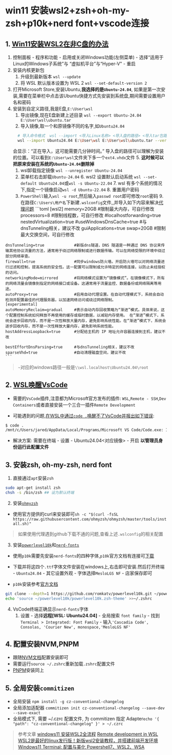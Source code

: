# win11 安装wsl2+zsh+oh-my-zsh+p10k+nerd font+vscode连接

## 1. [Win11安装WSL2在非C盘的办法](https://www.cnblogs.com/ubirdy/articles/18246999)
   1. 控制面板 - 程序和功能 - 启用或关闭Windows功能(左侧菜单) - 选择“适用于Linux的Windows子系统”与 “虚拟机平台”与“Hyper-V" - 重启
   2. 安装内核更新包
      1. 升级到最新版本 `wsl --update`
      2. 将 WSL 默认版本设置为 WSL 2 `wsl --set-default-version 2`
   3. 打开Microsoft Store,安装Ubuntu,**我选择的是`Ubuntu-24.04`**, 如果是第一次安装,需要在菜单栏中点击该Ubuntu快捷方式先安装到系统盘,期间需要设置用户名和密码
   4. 安装到自定义路径,我是E盘,`E:\User\wsl`
      1. 导出镜像,现在E盘新建上述目录 `wsl --export Ubuntu-24.04 E:\User\wsl\ubuntu.tar`
      2. 导入镜像,取一个和原镜像不同的名字,如`Ubuntu24.04`
      ```bash
        # 导入命令格式  wsl --import <导入Linux名称> <导入盘的路径> <导入tar包路径> 版本(代表wsl2)
        wsl --import Ubuntu24.04 E:\User\wsl E:\User\wsl\ubuntu.tar --version 2
      ``` 
      会显示：“正在导入，这可能需要几分钟时间。”
      导入盘的路径可以理解为安装的位置。可以看到`E:\User\wsl`文件夹下多一个`ext4.vhdx`文件
    5. **这时候可以把原来安装在系统的`Ubuntu-24.04`删除掉**
       1. wsl卸载指定镜像 `wsl --unregister Ubuntu-24.04`
       2. 菜单栏右击卸载`Ubuntu-24.04`
    6. wsl2 设置默认启动系统 `wsl --set-default Ubuntu24.04`或`wsl -s Ubuntu-22.04`
    7. wsl 有多个系统的情况下,指定一个镜像启动`wsl -d Ubuntu-22.04`
    8. 重置用户密码
       1. `PowerShell`输入`wsl -u root`,然后输入`passwd root`即可修改`root`密码
    9.  在路径`C:\Users\用户名`下新建`.wslconfig`文件,,并导入如下内容来解决[代理问题](https://www.stormlee.top/docs/wsl2/wsl2-new-install.html#%E4%BF%AE%E6%94%B9%E5%9F%BA%E7%A1%80%E9%85%8D%E7%BD%AE)
    ```toml
    [wsl2]
    memory=20GB                   #限制最大内存，可自行修改
    processors=8                  #限制线程数，可自行修改
    #localhostforwarding=true
    nestedVirtualization=true
    #useWindowsDnsCache=true       #与dnsTunneling相关，建议不改
    guiApplications=true
    swap=20GB                     #限制最大交换空间，可自行修改

    dnsTunneling=true             #新版dns隧道，DNS 隧道是一种通过 DNS 协议来传输其他协议流量的方法，通常用于绕过网络限制或进行数据传输。可以在网络受限的环境中绕过部分网络审查。
    firewall=true                 #同步windows防火墙。开启防火墙可以对网络流量进行过滤和控制，提高系统的安全性。这一配置可以限制或允许特定的网络连接，以防止未经授权的访问。
    networkingMode=mirrored       #将网络模式设置为“镜像模式”。在镜像模式下，所有的网络流量会镜像到指定的网络接口或设备。这通常用于流量监控、数据备份或网络隔离等用途。
    autoProxy=true                #启用自动代理设置。在自动代理模式下，系统会自动检测并配置最佳的代理服务器，以加速网络访问或绕过网络限制。
    [experimental]
    autoMemoryReclaim=gradual     #表示自动内存回收策略为“渐进”模式。具体来说，这个配置控制系统如何释放不再使用的缓存或临时数据，以减轻内存使用。 在“渐进”模式下，系统会逐步回收内存，而不是一次性释放大量内存，避免影响系统性能。在“渐进”模式下，系统会逐步回收内存，而不是一次性释放大量内存，避免影响系统性能。
    hostAddressLoopback=true      #分配给主机的 IP 地址允许容器连接到主机，建议不改

    bestEffortDnsParsing=true     #与dnsTunneling相关，建议不改
    sparseVhd=true                #自动清理磁盘空间，建议不改
    ```
> `~`对应的windows路径一般是`\\wsl.localhost\Ubuntu24.04\root`

## 2. [WSL唤醒VsCode](https://code.visualstudio.com/docs/remote/wsl-tutorial)

+ 需要的`VsCode`插件,注意都为Microsoft官方发布的插件: `WSL`,`Remote - SSH`,`Dev Containers`或者直接安装一个三合一插件`Remote Development`

+ 可能遇到的问题,[在WSL中通过`code .`唤醒不了VsCode并报出如下错误](https://github.com/microsoft/vscode-remote-release/issues/7050): 
```bash
$ code .
/mnt/c/Users/jared/AppData/Local/Programs/Microsoft VS Code/Code.exe: Invalid argument
```
  + 解决方案: 需要在终端 - 设置 - Ubuntu24.04<对应镜像> - 开启 **以管理员身份运行此配置文件**

## 3. 安装zsh, oh-my-zsh, nerd font

1. 直接通过`apt`安装`zsh`
```bash
sudo apt-get install zsh
chsh -s /bin/zsh ## 设为默认终端
```

2. 安装[`ohmyzsh`](https://github.com/ohmyzsh/ohmyzsh)
  
+ 使用官方提供的curl来安装即可`sh -c "$(curl -fsSL https://raw.githubusercontent.com/ohmyzsh/ohmyzsh/master/tools/install.sh)"`
> 如果使用代理遇到github下载不通的问题,查看上述`.wslconfig`的相关配置

3. 安装[`powerlevel10k`](https://github.com/romkatv/powerlevel10k?tab=readme-ov-file#meslo-nerd-font-patched-for-powerlevel10k)和[`nerd-fonts`](https://github.com/ryanoasis/nerd-fonts)

+ 使用`p10k`需要先安装`nerd-fonts`的四种字体,`p10k`官方文档有连接可[下载](https://github.com/romkatv/powerlevel10k?tab=readme-ov-file#manual-font-installation)
+ 下载并将这四个`.ttf`字体文件安装在windows上,右击即可安装.然后打开终端 - `Ubuntu24.04` - 其它设置外观 - 字体选择`MesloLGS NF` - 店家保存即可

+ `p10k`安装参考[官方文档](https://github.com/romkatv/powerlevel10k?tab=readme-ov-file#manual)

```bash
git clone --depth=1 https://github.com/romkatv/powerlevel10k.git ~/powerlevel10k
echo 'source ~/powerlevel10k/powerlevel10k.zsh-theme' >>~/.zshrc
```

4. VsCode终端正确显示`nerd-fonts`字体
   1. 设置 - 选择**远程[WSL: Ubuntu24.04]** - 全局搜索 `font family` - 找到`Terminal > Integrated: Font Family` - 输入`'Cascadia Code', Consolas, 'Courier New', monospace,'MesloLGS NF'`

## 4. 配置安装NVM,PNPM
+ 跟随[NVM文档](https://github.com/nvm-sh/nvm?tab=readme-ov-file#installing-and-updating)配置安装即可
+ 需要运行`source ~/.zshrc`重新加载`.zshrc`配置文件
+ [PNPM](https://pnpm.io/installation#installing-a-specific-version)安装同上

## 5. 全局安装`commitizen`
+ 全局安装 `npm install -g cz-conventional-changelog`
+ 全局添加适配器 `commitizen init cz-conventional-changelog --save-dev --save-exact`
+ 全局模式下, 需要 ~/.czrc 配置文件, 为 commitizen 指定 Adapter`echo '{ "path": "cz-conventional-changelog" }' > ~/.czrc`

> 参考文章
> [windows11 安装WSL2全流程](https://www.cnblogs.com/ubirdy/articles/18246999)
> [Remote development in WSL](https://code.visualstudio.com/docs/remote/wsl-tutorial)
> [WSL2是最好的linux发行版！新版wsl2安装教程，并搭建前端开发环境](https://www.stormlee.top/docs/wsl2/wsl2-new-install.html)
> [Windows11 Terminal: 配置与美化 Powershell7、WSL2、WSA](https://www.meow-2.com/posts/records/terminals#_1-powershell-%E5%AE%89%E8%A3%85-oh-my-posh)